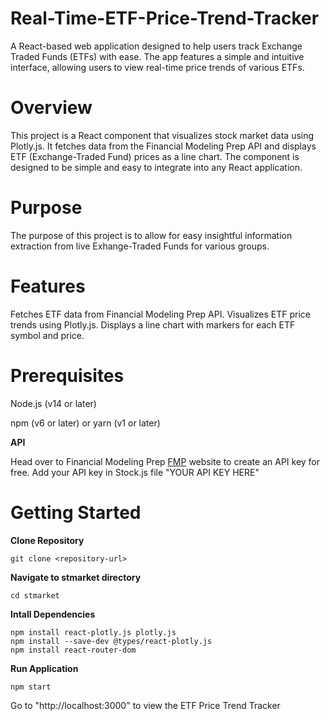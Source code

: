 # Real-Time-ETF-Price-Trend-Tracker
A React-based web application designed to help users track Exchange Traded Funds (ETFs) with ease. The app features a simple and intuitive interface, allowing users to view real-time price trends of various ETFs.

# Overview

This project is a React component that visualizes stock market data using Plotly.js. It fetches data from the Financial Modeling Prep API and displays ETF (Exchange-Traded Fund) prices as a line chart. The component is designed to be simple and easy to integrate into any React application.

# Purpose

The purpose of this project is to allow for easy insightful information extraction from live Exhange-Traded Funds for various groups.


# Features

Fetches ETF data from Financial Modeling Prep API.
Visualizes ETF price trends using Plotly.js.
Displays a line chart with markers for each ETF symbol and price.


# Prerequisites

Node.js (v14 or later)

npm (v6 or later) or yarn (v1 or later)


**API**

Head over to Financial Modeling Prep [FMP](https://site.financialmodelingprep.com/)  website to create an API key for free.
Add your API key in Stock.js file "YOUR API KEY HERE"



# Getting Started

**Clone Repository**

    git clone <repository-url>

**Navigate to stmarket directory**

    cd stmarket

**Intall Dependencies**

    npm install react-plotly.js plotly.js
    npm install --save-dev @types/react-plotly.js
    npm install react-router-dom

**Run Application**

    npm start


Go to "http://localhost:3000" to view the ETF Price Trend Tracker
